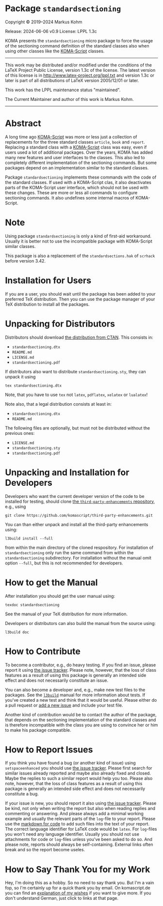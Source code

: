 # Package `standardsectioning`

Copyright © 2019–2024 Markus Kohm

Release: 2024-06-06 v0.9
License: LPPL 1.3c

KOMA presents the `standardsectioning` micro package to force the usage of
the sectioning command definition of the standard classes also when using
other classes like the [KOMA-Script](https://www.ctan.org/pkg/koma-script)
classes.

----------------------------------------------------------------------------

This work may be distributed and/or modified under the conditions of
the LaTeX Project Public License, version 1.3c of the license.
The latest version of this license is in
    http://www.latex-project.org/lppl.txt
and version 1.3c or later is part of all distributions of LaTeX
version 2005/12/01 or later.

This work has the LPPL maintenance status "maintained".

The Current Maintainer and author of this work is Markus Kohm.

----------------------------------------------------------------------------

# Abstract

A long time ago [KOMA-Script](https://www.sourceforge.net/project/koma-script)
was more or less just a collection of replacements for the three standard
classes `article`, `book` and `report`. Replacing a standard class with a
[KOMA-Script](https://www.sourceforge.net/project/koma-script) class was easy,
even if users used a lot of additional packages. Over the years, KOMA has
added many new features and user interfaces to the classes. This also led to
completely different implementation of the sectioning commands. But some
packages depend on an implementation similar to the standard classes.

Package `standardsectioning` implements these commands with the code of the
standard classes. If used with a KOMA-Script clas, it also deactivates parts
of the KOMA-Script user interface, which should not be used with these
changes. These are more or less all commands to configure sectioning
commands. It also undefines some internal macros of KOMA-Script.
 
# Note

Using package `standardsectioning` is only a kind of first-aid
workaround. Usually it is better not to use the incompatible package with
KOMA-Script similar classes.

This package is also a replacement of the `standardsections.hak` of
`scrhack` before version 3.42.

# Installation for Users

If you are a user, you should wait until the package has been added to your
preferred TeX distribution. Then you can use the package manager of your TeX
distribution to install all the packages.

# Unpacking for Distributors

Distributors should download [the distribution from
CTAN](https://www.ctan.org/pkg/standardsectioning). This consists in:

* `standardsectioning.dtx`
* `README.md`
* `LICENSE.md`
* `standardsectioning.pdf`

If distributors also want to distribute `standardsectioning.sty`, they can
unpack it using

    tex standardsectioning.dtx
	
Note, that you have to use `tex` not `latex`, `pdflatex`, `xelatex` or
`lualatex`!

Note also, that a legal distribution consists at least in:

* `standardsectioning.dtx`
* `README.md`

The following files are optionally, but must not be distributed without the
previous ones:

* `LICENSE.md`
* `standardsectioning.sty`
* `standardsectioning.pdf`


# Unpacking and Installation for Developers

Developers who want the current developer version of the code to be installed
for testing, should clone [the `third-party-enhancements`
repository](https://github.com/komascript/third-party-enhancements), e.g.,
using

	git clone https://github.com/komascript/third-party-enhancements.git

You can than either unpack and install all the third-party enhancements using:

	l3build install --full
	
from within the main directory of the cloned respository. For installation of
`standardsectioning` only run the same command from within the
`standardsectioning` subdirectory. For installation without the manual omit
option `--full`, but this is not recommended for developers.

# How to get the Manual

After installation you should get the user manual using:

    texdoc standardsectioning
	
See the manual of your TeX distribution for more information. 

Developers or distributors can also build the manual from the source using:

	l3build doc
	
# How to Contribute

To become a contributor, e.g., do heavy testing. If you find an issue, please
report it using [the issue
tracker](https://github.com/komascript/third-party-enhancements/issues). 
Please note, however, that the loss of class features as a result of using 
this package is generally an intended side effect and does not necessarily
constitute an issue.

You can also become a developer and, e.g., make new test files to the
packages. See the [`l3build`](https://ctan.org/pkg/l3build) manual for more
information about tests. If you've created a new test and think that it would
be useful. Please either do a pull request or [add a new
issue](https://github.com/komascript/third-party-enhancements/issues/new/choose)
and include your test file.

Another kind of contribution would be to contact the author of the package,
that depends on the sectioning implementation of the standard classes and is
therefore incompatible with the class you are using to convince her or him to
make his package compatible.

# How to Report Issues

If you think you have found a bug (or another kind of issue) using
`setspaceenhanced` you should use [the issue
tracker](https://github.com/komascript/third-party-enhancements/issues). Please
first search for similar issues already reported and maybe also already fixed
and closed. Maybe the replies to such a similar report would help you too.
Please also note, however, that the loss of class features as a result of using 
this package is generally an intended side effect and does not necessarily
constitute a bug.

If your issue is new, you should report it also using [the issue
tracker](https://github.com/komascript/third-party-enhancements/issues). Please
be kind, not only when writing the report but also when reading replies and
commenting or answering. And please always add a minimal working example and
usually the relevant parts of the `log`-file to your report. Please use the
[markdown for
code](https://docs.github.com/en/get-started/writing-on-github/working-with-advanced-formatting/creating-and-highlighting-code-blocks)
to add such files into the text of your report. The correct language
identifier for LaTeX code would be `latex`. For `log`-files you won't need any
language identifier. Usually you should not use attachments for code or
`log`-files unless you've been asked to do so. And please note, reports should
always be self-containing. External links often break and so the report become
useles.

# How to Say Thank You for my Work

Hey, I'm doing this as a hobby. So no need to say thank you. But I'm a vain
fop, so I'm certainly up for a quick thank you by email. On komascript.de you
can find an [explanation of my wishes](https://komascript.de/wunschliste) if
you want to give more. If you don't understand German, just click to links at
that page.
